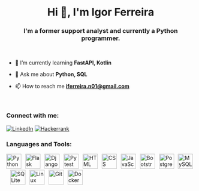 <h1 align="center">Hi 👋, I'm Igor Ferreira</h1>
<h3 align="center">I'm a former support analyst and currently a Python programmer.</h3>
<br>

- 🌱 I’m currently learning **FastAPI, Kotlin**

- 💬 Ask me about **Python, SQL**

- 📫 How to reach me **iferreira.n01@gmail.com**
<br>

<h3 align="left">Connect with me:</h3>

[![LinkedIn](https://img.shields.io/badge/LinkedIn-0077B5?style=for-the-badge&logo=linkedin&logoColor=white)](https://www.linkedin.com/in/ig0r-ferreira/)
[![Hackerrank](https://img.shields.io/badge/-Hackerrank-2EC866?style=for-the-badge&logo=HackerRank&logoColor=white)](https://www.hackerrank.com/profile/igor_ferreira)

<h3 align="left">Languages and Tools:</h3>
<p align="left"> 
  <img src="https://cdn.jsdelivr.net/gh/devicons/devicon/icons/python/python-original.svg" alt="Python" title="Python" width="40" height="40"/>&ensp;
  <img src="https://cdn.jsdelivr.net/gh/devicons/devicon/icons/flask/flask-original.svg" width="40" alt="Flask" title="Flask">&ensp;
  <img src="https://cdn.jsdelivr.net/gh/devicons/devicon/icons/django/django-plain.svg" alt="Django" title="Django" width="40" height="40"/>&ensp;
  <img src="https://cdn.jsdelivr.net/gh/devicons/devicon/icons/pytest/pytest-original.svg" width="40" alt="Pytest" title="Pytest">&ensp;
  <img src="https://cdn.jsdelivr.net/gh/devicons/devicon/icons/html5/html5-original.svg" width="40" alt="HTML" title="HTML">&ensp;
  <img src="https://cdn.jsdelivr.net/gh/devicons/devicon/icons/css3/css3-original.svg" width="40" alt="CSS" title="CSS">&ensp;
  <img src="https://cdn.jsdelivr.net/gh/devicons/devicon/icons/javascript/javascript-original.svg" width="40" alt="JavaScript" title="JavaScript">&ensp;
  <img src="https://cdn.jsdelivr.net/gh/devicons/devicon/icons/bootstrap/bootstrap-original.svg" width="40" alt="Bootstrap" title="Bootstrap">&ensp;
  <img src="https://cdn.jsdelivr.net/gh/devicons/devicon/icons/postgresql/postgresql-original-wordmark.svg" alt="PostgreSQL" title="PostgreSQL" width="40" height="40"/>&ensp;
  <img src="https://cdn.jsdelivr.net/gh/devicons/devicon/icons/mysql/mysql-original-wordmark.svg" alt="MySQL" title="MySQL" width="40" height="40"/>&ensp;
  <img src="https://cdn.jsdelivr.net/gh/devicons/devicon/icons/sqlite/sqlite-original.svg" alt="SQLite" title="SQLite" width="40" height="40"/>&ensp;
  <img src="https://cdn.jsdelivr.net/gh/devicons/devicon/icons/linux/linux-original.svg" alt="Linux" title="Linux" width="40" height="40"/>&ensp;
  <img src="https://cdn.jsdelivr.net/gh/devicons/devicon/icons/git/git-original.svg" alt="Git" title="Git" width="40" height="40"/>&ensp;
  <img src="https://cdn.jsdelivr.net/gh/devicons/devicon/icons/docker/docker-original-wordmark.svg" alt="Docker" title="Docker" width="40" height="40"/>
</p>
